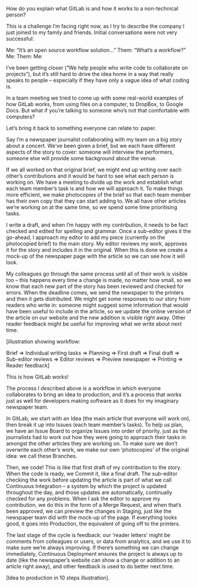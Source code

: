 How do you explain what GitLab is and how it works to a non-technical person?


This is a challenge I’m facing right now, as I try to describe the company I just joined to my family and friends. Initial conversations were not very successful:


Me: “It’s an open source workflow solution...” 
Them: “What’s a workflow?”
Me: 
Them:
Me: 


I’ve been getting closer (“We help people who write code to collaborate on projects”), but it’s still hard to drive the idea home in a way that really speaks to people – especially if they have only a vague idea of what coding is. 


In a team meeting we tried to come up with some real-world examples of how GitLab works, from using files on a computer, to DropBox, to Google Docs. But what if you’re talking to someone who’s not that comfortable with computers? 


Let’s bring it back to something everyone can relate to: paper. 


Say I’m a newspaper journalist collaborating with my team on a big story about a concert. We’ve been given a brief, but we each have different aspects of the story to cover: someone will interview the performers, someone else will provide some background about the venue. 


If we all worked on that original brief, we might end up writing over each other’s contributions and it would be hard to see what each person is working on. We have a meeting to divide up the work and establish what each team member’s task is and how we will approach it. To make things more efficient, we make photocopies of the brief so that each team member has their own copy that they can start adding to. We all have other articles we’re working on at the same time, so we spend some time prioritising tasks. 


I write a draft, and when I’m happy with my contribution, it needs to be fact checked and edited for spelling and grammar. Once a sub-editor gives it the go-ahead, I approach my editor to add my piece (currently on the photocopied brief) to the main story. My editor reviews my work, approves it for the story and includes it in the original. When this is done we create a mock-up of the newspaper page with the article so we can see how it will look. 


My colleagues go through the same process until all of their work is visible too – this happens every time a change is made, no matter how small, so we know that each new part of the story has been reviewed and checked for errors. When the deadline comes, we send the newspaper to the printers and then it gets distributed. We might get some responses to our story from readers who write in: someone might suggest some information that would have been useful to include in the article, so we update the online version of the article on our website and the new addition is visible right away. Other reader feedback might be useful for improving what we write about next time. 


[illustration showing workflow:


Brief => Individual writing tasks => Planning => First draft => Final draft => Sub-editor reviews => Editor reviews => Preview newspaper => Printing => Reader feedback]


This is how GitLab works! 


The process I described above is a workflow in which everyone collaborates to bring an idea to production, and it’s a process that works just as well for developers making software as it does for my imaginary newspaper team. 


In GitLab, we start with an Idea (the main article that everyone will work on), then break it up into Issues (each team member’s tasks). To help us plan, we have an Issue Board to organize Issues into order of priority, just as the journalists had to work out how they were going to approach their tasks in amongst the other articles they are working on. To make sure we don’t overwrite each other’s work, we make our own ‘photocopies’ of the original idea: we call these Branches.  


Then, we code! This is like that first draft of my contribution to the story. When the code is ready, we Commit it, like a final draft. The sub-editor checking the work before updating the article is part of what we call Continuous Integration – a system by which the project is updated throughout the day, and those updates are automatically, continually checked for any problems. When I ask the editor to approve my contribution, we do this in the form of a Merge Request, and when that’s been approved, we can preview the changes in Staging, just like the newspaper team did with the mock-up of the page. If everything looks good, it goes into Production, the equivalent of going off to the printers. 


The last stage of the cycle is feedback: our ‘reader letters’ might be comments from colleagues or users, or data from analytics, and we use it to make sure we’re always improving. If there’s something we can change immediately, Continuous Deployment ensures the project is always up to date (like the newspaper’s website can show a change or addition to an article right away), and other feedback is used to do better next time.


[Idea to production in 10 steps illustration]. 




